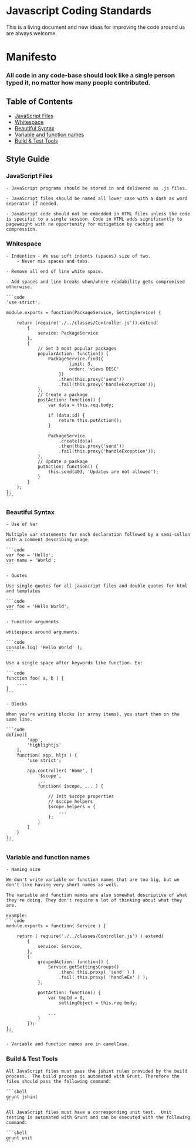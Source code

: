 # Javascript Coding Standards

This is a living document and new ideas for improving the code around us are always welcome.

# Manifesto

### All code in any code-base should look like a single person typed it, no matter how many people contributed.

## Table of Contents
 * [JavaScript Files](#jsfiles)
 * [Whitespace](#whitespace)
 * [Beautiful Syntax](#spacing)
 * [Variable and function names](#naming)
 * [Build & Test Tools](#tools)

## Style Guide

### <a name="jsfiles">JavaScript Files</a>
	- JavaScript programs should be stored in and delivered as .js files.

	- JavaScript files should be named all lower case with a dash as word seperator if needed.

	- JavaScript code should not be embedded in HTML files unless the code is specific to a single session. Code in HTML adds significantly to pageweight with no opportunity for mitigation by caching and compression.

### <a name="whitespace">Whitespace</a>
	- Indention - We use soft indents (spaces) size of two.
		- Never mix spaces and tabs.

	- Remove all end of line white space.

	- Add spaces and line breaks when/where readability gets compromised otherwise.

	```code
	'use strict';

	module.exports = function(PackageService, SettingService) {

	    return (require('./../classes/Controller.js')).extend(
	        {
	            service: PackageService
	        },
	        {
	            // Get 3 most popular packages
	            popularAction: function() {
	                PackageService.find({
	                        limit: 3,
	                        order: 'views DESC'
	                    })
	                    .then(this.proxy('send'))
	                    .fail(this.proxy('handleException'));
	            },
	            // Create a package
	            postAction: function() {
	                var data = this.req.body;

	                if (data.id) {
	                    return this.putAction();
	                }

	                PackageService
	                    .create(data)
	                    .then(this.proxy('send'))
	                    .fail(this.proxy('handleException'));
	            },
	            // Update a package
	            putAction: function() {
	                this.send(403, 'Updates are not allowed');
	            }
	        }
	    );
	};
	```

### <a name="spacing">Beautiful Syntax</a>

	- Use of Var

	Multiple var statements for each declaration followed by a semi-collon with a comment describing usage.

	```code
	var foo = 'Hello';
	var name = 'World';
	```

	- Quotes

	Use single quotes for all javascript files and double quotes for html and templates

	```code
	var foo = 'Hello World';
	```

	- Function arguments

	whitespace around arguments.

	```code
	console.log( 'Hello World' );
	```

	Use a single space after keywords like function. Ex:

	```code
	function foo( a, b ) {
		....
	}
	```

	- Blocks

	When you're writing blocks (or array items), you start them on the same line.

	```code
	define([
	        'app',
	        'highlightjs'
	    ],
	    function( app, hljs ) {
	        'use strict';

	        app.controller( 'Home', [
	            '$scope',
	            ...
	            function( $scope, ... ) {

	                // Init $scope properties
	                // $scope helpers
	                $scope.helpers = {
	                    ...
	                };
	            }
	        ]
	    }
	);
	```

### <a name="naming">Variable and function names</a>

	- Naming size

	We don't write variable or function names that are too big, but we don't like having very short names as well.

	The variable and function names are also somewhat descriptive of what they're doing. They don't require a lot of thinking about what they are.

	Example:
	```code
	module.exports = function( Service ) {

	    return ( require('./../classes/Controller.js') ).extend(
	        {
	            service: Service,
	        },
	        {
	            groupedAction: function() {
	                Service.getSettingsGroups()
	                    .then( this.proxy( 'send' ) )
	                    .fail( this.proxy( 'handleEx' ) );
	            },

	            postAction: function() {
	                var tmpId = 0,
	                    settingObject = this.req.body;

	                ...
	            }
	        });
	};
	```

	- Variable and function names are in camelCase.


### <a name="tools">Build & Test Tools</a>

	All JavaScript files must pass the jshint rules provided by the build process.  The build process is automated with Grunt. Therefore the files should pass the following command:

	```shell
	grunt jshint
	```

	All JavaScript files must have a corresponding unit test.  Unit testing is automated with Grunt and can be executed with the following command:

	```shell
	grunt unit
	```
